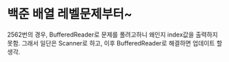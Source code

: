 # 백준 배열 레벨문제부터~

2562번의 경우, BufferedReader로 문제를 풀려고하니 왜인지 index값을 출력하지 못함. 그래서 일단은 Scanner로 하고, 이후 BufferedReader로 해결하면 업데이트 할 생각.
